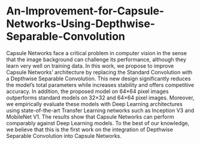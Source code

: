 # An-Improvement-for-Capsule-Networks-Using-Depthwise-Separable-Convolution
Capsule Networks face a critical problem in computer vision in the sense that the image background can challenge its performance, although they learn very well on training data. In this work, we propose to improve Capsule Networks’ architecture by replacing the Standard Convolution with a Depthwise Separable Convolution. This new design significantly reduces the model’s total parameters while increases stability and offers competitive accuracy. In addition, the proposed model on   64×64  pixel images outperforms standard models on   32×32  and   64×64  pixel images. Moreover, we empirically evaluate these models with Deep Learning architectures using state-of-the-art Transfer Learning networks such as Inception V3 and MobileNet V1. The results show that Capsule Networks can perform comparably against Deep Learning models. To the best of our knowledge, we believe that this is the first work on the integration of Depthwise Separable Convolution into Capsule Networks.

